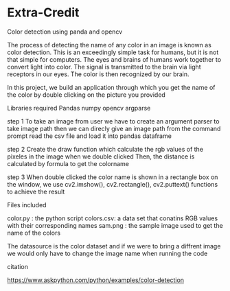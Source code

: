 # Extra-Credit
Color detection using panda and opencv

The process of detecting the name of any color in an image is known as color detection. This is an exceedingly simple task for humans, but it is not that simple for computers. The eyes and brains of humans work together to convert light into color. The signal is transmitted to the brain via light receptors in our eyes. The color is then recognized by our brain.

In this project, we build an application through which you get the name of the color by double clicking on the picture you provided

Libraries required
Pandas
numpy
opencv
argparse

step 1
To take an image from user we have to create an argument parser to take image path then we can direcly give an image path from the command prompt
read the csv file and load it into pandas dataframe

step 2
Create the draw function which calculate the rgb values of the pixeles in the image when we double clicked
Then, the distance is calculated by formula to get the colorname

step 3
When double clicked the color name is shown in a rectangle box on the window, we use cv2.imshow(), cv2.rectangle(), cv2.puttext() functions to achieve the result

Files included

color.py : the python script
colors.csv: a data set that conatins RGB values with their corresponding names 
sam.png : the sample image used to get the name of the colors

The datasource is the color dataset and if we were to bring a diffrent image we would only have to change the image name when running the code 

citation

https://www.askpython.com/python/examples/color-detection
